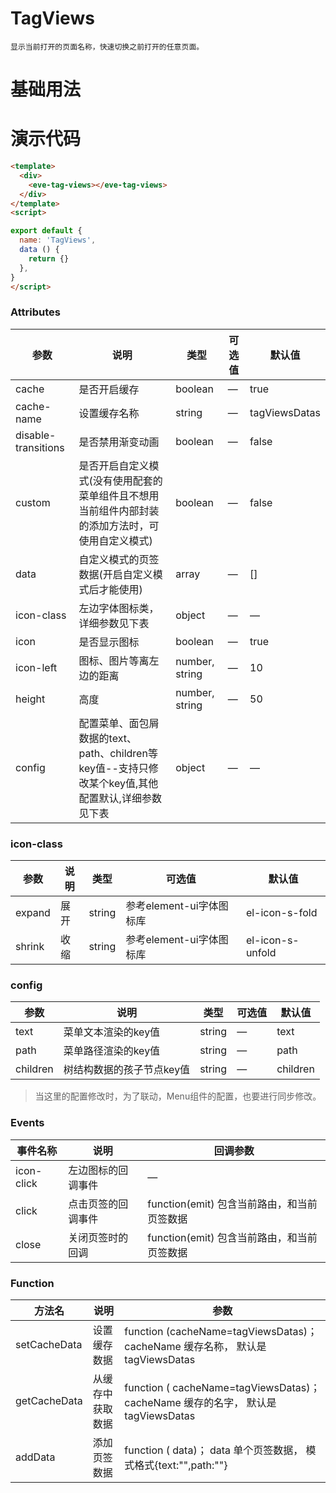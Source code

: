   # TagViews 
    显示当前打开的页面名称，快速切换之前打开的任意页面。
  # 基础用法
 <template>
  <div>
    <Example/>
  </div>
</template>
<script>
import Example from './Example'
export default {
  components: {
    Example,
  }
}
</script>

# 演示代码

```html
<template>
  <div>
    <eve-tag-views></eve-tag-views>
  </div>
</template>
<script>

export default {
  name: 'TagViews',
  data () {
    return {}
  },
}
</script>

```

### Attributes
| 参数   | 说明 | 类型  | 可选值 | 默认值 |
| ----- | ------ | ----- | ----- | - |
| cache  | 是否开启缓存  | boolean| — |  true | 
| cache-name | 设置缓存名称 | string | — |  tagViewsDatas | 
| disable-transitions| 是否禁用渐变动画 |  boolean | — | false |
| custom | 是否开启自定义模式(没有使用配套的菜单组件且不想用当前组件内部封装的添加方法时，可使用自定义模式)|  boolean | — | false |
| data | 自定义模式的页签数据(开启自定义模式后才能使用) |   array | — | [] |
| icon-class | 左边字体图标类，详细参数见下表 |  object | — |  —  |
| icon | 是否显示图标 |  boolean | — |  true  |
| icon-left |  图标、图片等离左边的距离 |  number, string | — |  10  |
| height |  高度 |  number, string | — | 50 |
| config |  配置菜单、面包屑数据的text、path、children等key值--支持只修改某个key值,其他配置默认,详细参数见下表 |  object | — |   —   |

### icon-class
| 参数   | 说明 | 类型  | 可选值 | 默认值 |
| ----- | ------ | ----- | ----- | - |
| expand | 展开 | string | 参考element-ui字体图标库 | el-icon-s-fold |
| shrink | 收缩 | string | 参考element-ui字体图标库 | el-icon-s-unfold |

### config
| 参数   | 说明 | 类型  | 可选值 | 默认值 |
| ----- | ------ | ----- | ----- | - |
| text | 菜单文本渲染的key值 | string |  — | text |
| path | 菜单路径渲染的key值 | string |  — | path |
| children | 树结构数据的孩子节点key值 | string |  — | children |

> 当这里的配置修改时，为了联动，Menu组件的配置，也要进行同步修改。

### Events
| 事件名称 | 说明 | 回调参数  |
| ----| ----| --- | 
| icon-click | 左边图标的回调事件 | — |
| click | 点击页签的回调事件 | function(emit) 包含当前路由，和当前页签数据  |
| close | 关闭页签时的回调 | function(emit) 包含当前路由，和当前页签数据  |

### Function
| 方法名 | 说明 | 参数  |
| ----| ----| --- | 
| setCacheData |  设置缓存数据|  function (cacheName=tagViewsDatas)； cacheName 缓存名称， 默认是 tagViewsDatas| 
| getCacheData | 从缓存中获取数据 |  function ( cacheName=tagViewsDatas)； cacheName 缓存的名字， 默认是tagViewsDatas| 
| addData | 添加页签数据 |  function ( data)； data 单个页签数据， 模式格式{text:"",path:""}| 